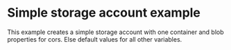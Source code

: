 # Simple storage account example

This example creates a simple storage account with one container and blob properties for cors. Else default values for all other variables.
